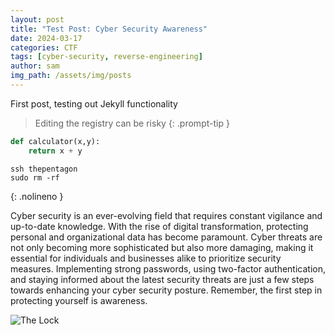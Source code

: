```yaml
---
layout: post
title: "Test Post: Cyber Security Awareness"
date: 2024-03-17
categories: CTF
tags: [cyber-security, reverse-engineering]
author: sam
img_path: /assets/img/posts
---
```


First post, testing out Jekyll functionality

> Editing the registry can be risky
{: .prompt-tip }

```python
def calculator(x,y):
    return x + y
```

```shell
ssh thepentagon 
sudo rm -rf
```
{: .nolineno }


Cyber security is an ever-evolving field that requires constant vigilance and up-to-date knowledge. With the rise of digital transformation, protecting personal and organizational data has become paramount. Cyber threats are not only becoming more sophisticated but also more damaging, making it essential for individuals and businesses alike to prioritize security measures. Implementing strong passwords, using two-factor authentication, and staying informed about the latest security threats are just a few steps towards enhancing your cyber security posture. Remember, the first step in protecting yourself is awareness.

![The Lock](TestDalle.webp)
